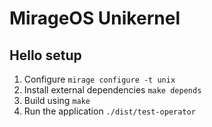 # MirageOS Unikernel

## Hello setup

1. Configure `mirage configure -t unix`
2. Install external dependencies `make depends`
3. Build using `make`
4. Run the application `./dist/test-operator`




